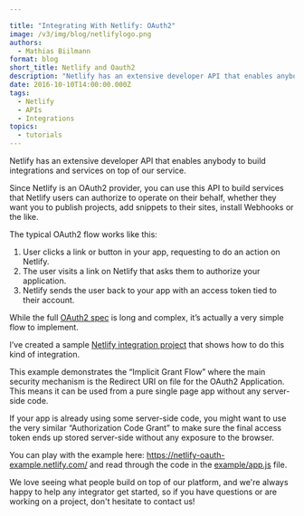 ```yaml
---

title: "Integrating With Netlify: OAuth2"
image: /v3/img/blog/netlifylogo.png
authors:
  - Mathias Biilmann
format: blog
short_title: Netlify and Oauth2
description: "Netlify has an extensive developer API that enables anybody to build integrations and services on top of our service. This tutorial will show how to integrate any service with Netlify by using our OAuth2 provider."
date: 2016-10-10T14:00:00.000Z
tags:
  - Netlify
  - APIs
  - Integrations
topics:
  - tutorials
---
```


Netlify has an extensive developer API that enables anybody to build integrations and services on top of our service.

Since Netlify is an OAuth2 provider, you can use this API to build services that Netlify users can authorize to operate on their behalf, whether they want you to publish projects, add snippets to their sites, install Webhooks or the like.

The typical OAuth2 flow works like this:

1. User clicks a link or button in your app, requesting to do an action on Netlify.
2. The user visits a link on Netlify that asks them to authorize your application.
3. Netlify sends the user back to your app with an access token tied to their account.

While the full [OAuth2 spec](https://tools.ietf.org/html/rfc6749) is long and complex, it’s actually a very simple flow to implement.

I’ve created a sample [Netlify integration project](https://github.com/netlify/netlify-oauth-example) that shows how to do this kind of integration.

This example demonstrates the “Implicit Grant Flow” where the main security mechanism is the Redirect URI on file for the OAuth2 Application. This means it can be used from a pure single page app without any server-side code.

If your app is already using some server-side code, you might want to use the very similar “Authorization Code Grant” to make sure the final access token ends up stored server-side
without any exposure to the browser.

You can play with the example here: https://netlify-oauth-example.netlify.com/ and read through the code in the [example/app.js](https://github.com/netlify/netlify-oauth-example/blob/master/example/app.js) file.

We love seeing what people build on top of our platform, and we're always happy to help any integrator get started, so if you have questions or are working on a project, don't hesitate to contact us!
